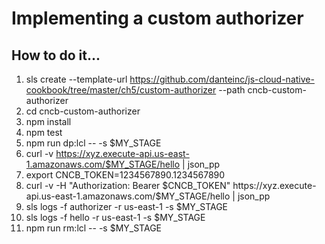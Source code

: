 # Implementing a custom authorizer

## How to do it...
1. sls create --template-url https://github.com/danteinc/js-cloud-native-cookbook/tree/master/ch5/custom-authorizer --path cncb-custom-authorizer
2. cd cncb-custom-authorizer
3. npm install
4. npm test
5. npm run dp:lcl -- -s $MY_STAGE
6. curl -v https://xyz.execute-api.us-east-1.amazonaws.com/$MY_STAGE/hello | json_pp
7. export CNCB_TOKEN=1234567890.1234567890
8. curl -v -H "Authorization: Bearer $CNCB_TOKEN"  https://xyz.execute-api.us-east-1.amazonaws.com/$MY_STAGE/hello | json_pp
9. sls logs -f authorizer -r us-east-1 -s $MY_STAGE
10. sls logs -f hello -r us-east-1 -s $MY_STAGE
11. npm run rm:lcl -- -s $MY_STAGE
